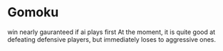 # Gomoku

win nearly gauranteed if ai plays first
At the moment, it is quite good at defeating defensive players, but immediately loses to aggressive ones.
